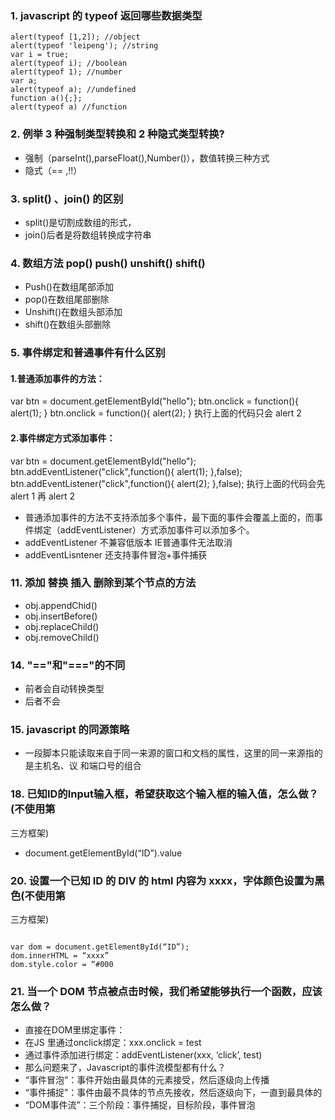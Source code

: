 ### 1. javascript 的 typeof 返回哪些数据类型 
    alert(typeof [1,2]); //object 
    alert(typeof 'leipeng'); //string 
    var i = true;  
    alert(typeof i); //boolean 
    alert(typeof 1); //number 
    var a;  
    alert(typeof a); //undefined 
    function a(){;}; 
    alert(typeof a) //function 

### 2. 例举 3 种强制类型转换和 2 种隐式类型转换? 
* 强制（parseInt(),parseFloat(),Number()），数值转换三种方式 
* 隐式（== ,!!） 

### 3. split() 、join() 的区别 
* split()是切割成数组的形式，
* join()后者是将数组转换成字符串 

### 4. 数组方法 pop() push() unshift() shift() 
* Push()在数组尾部添加 
* pop()在数组尾部删除 
* Unshift()在数组头部添加 
* shift()在数组头部删除 

### 5. 事件绑定和普通事件有什么区别 

#### 1.普通添加事件的方法： 
var btn = document.getElementById("hello"); 
btn.onclick = function(){ 
 alert(1); 
} 
btn.onclick = function(){ 
 alert(2); 
}
执行上面的代码只会 alert 2  
 
#### 2.事件绑定方式添加事件： 
var btn = document.getElementById("hello"); 
btn.addEventListener("click",function(){ 
 alert(1); 
},false); 
btn.addEventListener("click",function(){ 
 alert(2); 
},false); 
执行上面的代码会先 alert 1 再 alert 2 

* 普通添加事件的方法不支持添加多个事件，最下面的事件会覆盖上面的，而事件绑定（addEventListener）方式添加事件可以添加多个。 
* addEventListener 不兼容低版本 IE普通事件无法取消 
* addEventLisntener 还支持事件冒泡+事件捕获 

### 11. 添加 替换 插入 删除到某个节点的方法 

* obj.appendChid() 
* obj.insertBefore() 
* obj.replaceChild() 
* obj.removeChild() 

### 14. "=="和"==="的不同 

* 前者会自动转换类型 
* 后者不会

### 15. javascript 的同源策略 

* 一段脚本只能读取来自于同一来源的窗口和文档的属性，这里的同一来源指的是主机名、议
和端口号的组合 

### 18. 已知ID的Input输入框，希望获取这个输入框的输入值，怎么做？(不使用第
三方框架) 

 * document.getElementById(“ID”).value 

### 20. 设置一个已知 ID 的 DIV 的 html 内容为 xxxx，字体颜色设置为黑色(不使用第
三方框架) 
 
<code>
var dom = document.getElementById(“ID”); 
dom.innerHTML = “xxxx” 
dom.style.color = “#000
</code>

### 21. 当一个 DOM 节点被点击时候，我们希望能够执行一个函数，应该怎么做？ 

* 直接在DOM里绑定事件：<div onclick=”test()”></div> 
* 在JS 里通过onclick绑定：xxx.onclick = test 
* 通过事件添加进行绑定：addEventListener(xxx, ‘click’, test) 
* 那么问题来了，Javascript的事件流模型都有什么？ 
* “事件冒泡”：事件开始由最具体的元素接受，然后逐级向上传播 
* “事件捕捉”：事件由最不具体的节点先接收，然后逐级向下，一直到最具体的 
* “DOM事件流”：三个阶段：事件捕捉，目标阶段，事件冒泡 


